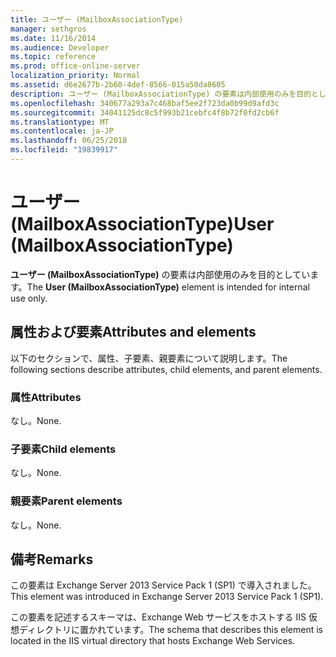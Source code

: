 ```yaml
---
title: ユーザー (MailboxAssociationType)
manager: sethgros
ms.date: 11/16/2014
ms.audience: Developer
ms.topic: reference
ms.prod: office-online-server
localization_priority: Normal
ms.assetid: d6e2677b-2b60-4def-8566-015a50da8605
description: ユーザー (MailboxAssociationType) の要素は内部使用のみを目的としています。
ms.openlocfilehash: 340677a293a7c468baf5ee2f723da0b99d9afd3c
ms.sourcegitcommit: 34041125dc8c5f993b21cebfc4f8b72f0fd2cb6f
ms.translationtype: MT
ms.contentlocale: ja-JP
ms.lasthandoff: 06/25/2018
ms.locfileid: "19839917"
---
```

# <a name="user-mailboxassociationtype"></a><span data-ttu-id="25c25-103">ユーザー (MailboxAssociationType)</span><span class="sxs-lookup"><span data-stu-id="25c25-103">User (MailboxAssociationType)</span></span>

<span data-ttu-id="25c25-104">**ユーザー (MailboxAssociationType)** の要素は内部使用のみを目的としています。</span><span class="sxs-lookup"><span data-stu-id="25c25-104">The **User (MailboxAssociationType)** element is intended for internal use only.</span></span> 

## <a name="attributes-and-elements"></a><span data-ttu-id="25c25-105">属性および要素</span><span class="sxs-lookup"><span data-stu-id="25c25-105">Attributes and elements</span></span>

<span data-ttu-id="25c25-106">以下のセクションで、属性、子要素、親要素について説明します。</span><span class="sxs-lookup"><span data-stu-id="25c25-106">The following sections describe attributes, child elements, and parent elements.</span></span>
  
### <a name="attributes"></a><span data-ttu-id="25c25-107">属性</span><span class="sxs-lookup"><span data-stu-id="25c25-107">Attributes</span></span>

<span data-ttu-id="25c25-108">なし。</span><span class="sxs-lookup"><span data-stu-id="25c25-108">None.</span></span>
  
### <a name="child-elements"></a><span data-ttu-id="25c25-109">子要素</span><span class="sxs-lookup"><span data-stu-id="25c25-109">Child elements</span></span>

<span data-ttu-id="25c25-110">なし。</span><span class="sxs-lookup"><span data-stu-id="25c25-110">None.</span></span>
  
### <a name="parent-elements"></a><span data-ttu-id="25c25-111">親要素</span><span class="sxs-lookup"><span data-stu-id="25c25-111">Parent elements</span></span>

<span data-ttu-id="25c25-112">なし。</span><span class="sxs-lookup"><span data-stu-id="25c25-112">None.</span></span>
  
## <a name="remarks"></a><span data-ttu-id="25c25-113">備考</span><span class="sxs-lookup"><span data-stu-id="25c25-113">Remarks</span></span>

<span data-ttu-id="25c25-114">この要素は Exchange Server 2013 Service Pack 1 (SP1) で導入されました。</span><span class="sxs-lookup"><span data-stu-id="25c25-114">This element was introduced in Exchange Server 2013 Service Pack 1 (SP1).</span></span>
  
<span data-ttu-id="25c25-115">この要素を記述するスキーマは、Exchange Web サービスをホストする IIS 仮想ディレクトリに置かれています。</span><span class="sxs-lookup"><span data-stu-id="25c25-115">The schema that describes this element is located in the IIS virtual directory that hosts Exchange Web Services.</span></span>
  

